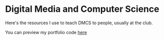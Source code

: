 # Digital Media and Computer Science
Here's the resources I use to teach DMCS to people, usually at the club.

You can preview my portfolio code [here](http://159.203.17.35/dmcs/portfolio-prototype/)
